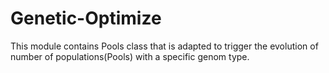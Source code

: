 # Genetic-Optimize
This module contains Pools class that is adapted to trigger the evolution of number of populations(Pools) with a specific  genom type.
